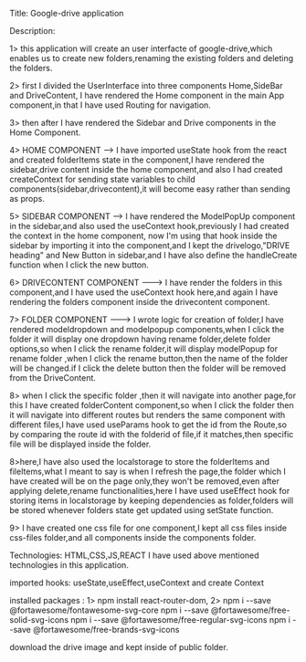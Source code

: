Title:  Google-drive application

Description: 

1> this application will create an user interfacte of google-drive,which enables us to create new folders,renaming the existing folders and deleting the folders.

2> first I divided the UserInterface into three components Home,SideBar and DriveContent,
I have rendered the Home component in the main App component,in that I have used Routing for navigation.

3> then after I have rendered the Sidebar and Drive components in the Home Component.

4> HOME COMPONENT --> I have imported useState hook from the react and created folderItems state in the component,I have rendered the sidebar,drive content inside the home component,and also I had created createContext for sending state variables to child components(sidebar,drivecontent),it will become easy rather than sending as props.

5> SIDEBAR COMPONENT --> I have rendered the ModelPopUp component in the sidebar,and also used the useContext hook,previously I had created the context in the home component, now I'm using that hook inside the sidebar by importing it into the component,and I kept the drivelogo,"DRIVE heading" and New Button in sidebar,and I have also define the handleCreate function when I click the new button.

6> DRIVECONTENT COMPONENT ---> I have render the folders in this component,and I have used the useContext hook here,and again I have rendering the folders component inside the drivecontent component.

7> FOLDER COMPONENT ---> I wrote logic for creation of folder,I have rendered modeldropdown and modelpopup components,when I click the folder it will display one dropdown having rename folder,delete folder options,so when I click the rename folder,it will display modelPopup for rename folder ,when I click the rename button,then the name of the folder will be changed.if I click the delete button then the folder will be removed from the DriveContent.

8> when I click the specific folder ,then it will navigate into another page,for this I have created folderContent component,so when I click the folder then it will navigate into different routes but renders the same component with different files,I have used useParams hook to get the id from the Route,so by comparing the route id with  the folderid of file,if it matches,then specific file will be displayed inside the folder.

8>here,I have also used the localstorage to store the folderItems and fileItems,what I meant to say is when I refresh the page,the folder which I have created will be on the page only,they won't be removed,even after applying delete,rename functionalities,here I have used useEffect hook for storing items in localstorage by keeping dependencies as folder,folders will be stored whenever folders state get updated using setState function.

9> I have created one css file for one component,I kept all css files inside css-files folder,and all components inside the components folder.



Technologies: HTML,CSS,JS,REACT
              I have used above mentioned technologies in this application.

imported hooks: useState,useEffect,useContext and create Context
 
installed packages : 1> npm install react-router-dom,
                     2> npm i --save @fortawesome/fontawesome-svg-core
                        npm i --save @fortawesome/free-solid-svg-icons
                        npm i --save @fortawesome/free-regular-svg-icons
                        npm i --save @fortawesome/free-brands-svg-icons

download the drive image and kept inside of public folder.                    


        